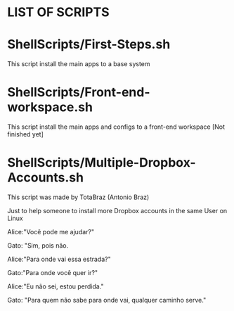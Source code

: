 # LIST OF SCRIPTS

# ShellScripts/First-Steps.sh

This script install the main apps to a base system

# ShellScripts/Front-end-workspace.sh

This script install the main apps and configs to a front-end workspace [Not finished yet]

# ShellScripts/Multiple-Dropbox-Accounts.sh

This script was made by TotaBraz (Antonio Braz)

Just to help someone to install more Dropbox accounts in the same User on Linux


Alice:"Você pode me ajudar?"

Gato: "Sim, pois não.

Alice:"Para onde vai essa estrada?"

Gato:"Para onde você quer ir?"

Alice:"Eu não sei, estou perdida."

Gato: "Para quem não sabe para onde vai, qualquer caminho serve."
